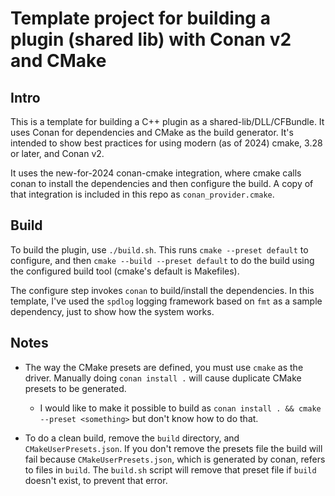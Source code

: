 # Template project for building a plugin (shared lib) with Conan v2 and CMake

## Intro

This is a template for building a C++ plugin as a
shared-lib/DLL/CFBundle. It uses Conan for dependencies and CMake as
the build generator. It's intended to show best practices for using
modern (as of 2024) cmake, 3.28 or later, and Conan v2.

It uses the new-for-2024 conan-cmake integration, where cmake calls
conan to install the dependencies and then configure the build. A copy
of that integration is included in this repo as
`conan_provider.cmake`.

## Build

To build the plugin, use `./build.sh`. 
This runs `cmake --preset default` to configure, and then
`cmake --build --preset default` to do the build using the
configured build tool (cmake's default is Makefiles).

The configure step invokes `conan` to build/install the dependencies.
In this template, I've used the `spdlog` logging framework based on
`fmt` as a sample dependency, just to show how the system works.

## Notes

* The way the CMake presets are defined, you must use `cmake` as the driver. 
  Manually doing `conan install .` will cause duplicate CMake presets to be generated.
  
  * I would like to make it possible to build as
    `conan install . && cmake --preset <something>` 
    but don't know how to do that.

* To do a clean build, remove the `build` directory, and `CMakeUserPresets.json`. 
  If you don't remove the presets file the build will fail 
  because `CMakeUserPresets.json`, which is generated by conan, refers to
  files in `build`. The `build.sh` script will remove that preset file if
  `build` doesn't exist, to prevent that error.

